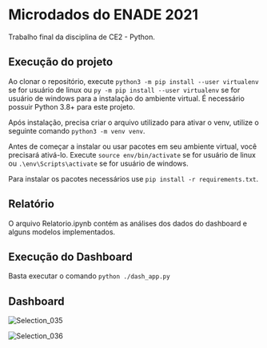 # Microdados do ENADE 2021
Trabalho final da disciplina de CE2 - Python.

## Execução do projeto

Ao clonar o repositório, execute `python3 -m pip install --user virtualenv` se for usuário de linux ou `py -m pip install --user virtualenv` se for usuário de windows para a instalação do ambiente virtual. É necessário possuir Python 3.8+ para este projeto.

Após instalação, precisa criar o arquivo utilizado para ativar o venv, utilize o seguinte comando `python3 -m venv venv`.

Antes de começar a instalar ou usar pacotes em seu ambiente virtual, você precisará ativá-lo. Execute `source env/bin/activate` se for usuário de linux ou `.\env\Scripts\activate` se for usuário de windows.

Para instalar os pacotes necessários use `pip install -r requirements.txt`.

## Relatório

O arquivo Relatorio.ipynb contém as análises dos dados do dashboard e alguns modelos implementados.

## Execução do Dashboard

Basta executar o comando `python ./dash_app.py`

## Dashboard

![Selection_035](https://github.com/marcelopsfleury/CE2_PYTHON_2023/assets/40003213/8a2f19c0-548d-4413-ae99-33d7344de894)

![Selection_036](https://github.com/marcelopsfleury/CE2_PYTHON_2023/assets/40003213/fba7c735-ca33-4824-a618-f8e3c0dc1d4f)

